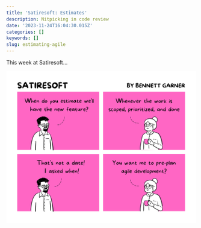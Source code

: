 ```yaml
---
title: 'Satiresoft: Estimates'
description: Nitpicking in code review
date: '2023-11-24T16:04:30.015Z'
categories: []
keywords: []
slug: estimating-agile
---
```


This week at Satiresoft...

![estimating agile comic](./estimates.png)
